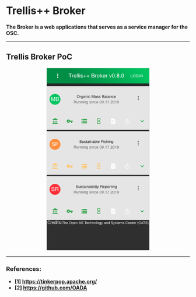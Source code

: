 # Trellis++ Broker
<b> The Broker is a web applications that serves as a service manager for the OSC.
  
----------

## Trellis Broker PoC

<p align="center">
  <img height="500" src="https://raw.githubusercontent.com/trellisfw/trellisfw-broker/master/assets/images/broker.png">
</p>

----------

### References:
 * [1] https://tinkerpop.apache.org/
 * [2] https://github.com/OADA


